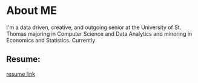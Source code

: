 # About ME
I'm a data driven, creative, and outgoing senior at the University of St. Thomas majoring in Computer Science and Data Analytics and minoring in Economics and Statistics. Currently 

## Resume:
 [resume link](https://github.com/joelambrecht/joelambrecht.github.io/blob/master/.pdf)
